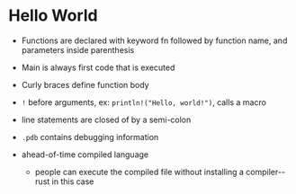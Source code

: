 # Hello World

* Functions are declared with keyword fn followed by function name, and parameters inside parenthesis
* Main is always first code that is executed
* Curly braces define function body
* `!` before arguments, ex: `println!("Hello, world!")`, calls a macro
* line statements are closed of by a semi-colon

* `.pdb` contains debugging information

* ahead-of-time compiled language
    * people can execute the compiled file without installing a compiler--rust in this case
